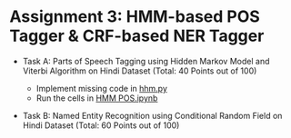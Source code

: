 # Assignment 3: HMM-based POS Tagger &amp; CRF-based NER Tagger

- Task A: Parts of Speech Tagging using Hidden Markov Model and Viterbi Algorithm on Hindi Dataset (Total: 40 Points out of 100)
    - Implement missing code in [hhm.py](hmm.py)
    - Run the cells in [HMM POS.ipynb](HMM&#32;POS.ipynb)

- Task B: Named Entity Recognition using Conditional Random Field on Hindi Dataset (Total: 60 Points out of 100)
